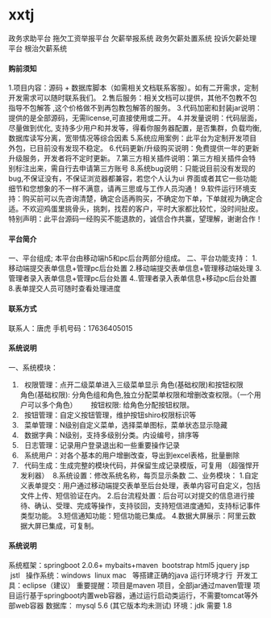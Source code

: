 # xxtj
 政务求助平台 拖欠工资举报平台 欠薪举报系统 政务欠薪处置系统 投诉欠薪处理平台 根治欠薪系统
#### 购前须知
1.项目内容：源码 + 数据库脚本（如需相关文档联系客服）。如有二开需求，定制开发需求可以随时联系我们。
2.售后服务：相关文档可以提供，其他不包教不包指导不包解答 ,这个价格做不到再包教包解答的服务。
3.代码加密和封装jar说明：提供的是全部源码，无需license,可直接使用或二开。
4.并发量说明：代码层面，尽量做到优化, 支持多少用户和并发等，得看你服务器配置，是否集群，负载均衡, 数据库读写分离，宽带情况等综合因素
5.系统应用案例：此平台为定制开发项目外包，已目前没有发现不稳定。
6.代码更新/升级购买说明：免费提供一年的更新升级服务，开发者将不定时更新。
7.第三方相关插件说明：第三方相关插件会特别标注出来，需自行去申请第三方账号
8.系统bug说明：只能说目前没有发现的bug,不保证没有，不保证浏览器都兼容，若您个人认为ui 界面或者其它一些功能细节和您想象的不一样不满意，请再三思或与工作人员沟通！
9.软件运行环境支持：购买前可以先咨询清楚，确定合适再购买，不确定勿下单，下单就视为确定合适。不欢迎鸡蛋里挑骨头，挑刺，找茬的客户，平时大家都比较忙，没时间扯皮。
特别声明：此平台源码一经购买不能退款的，诚信合作共赢，望理解，谢谢合作！
#### 平台简介
一、平台组成;
本平台由移动端h5和pc后台两部分组成。
二、平台功能支持：
1.移动端提交表单信息+管理pc后台处置
2.移动端提交表单信息+管理移动端处理
3.管理者录入表单信息+管理pc后台处置
4..管理者录入表单信息+移动pc后台处置
8.表单提交人员可随时查看处理进度
#### 联系方式
联系人：唐虎
手机号码：17636405015
#### 系统说明
一、系统模块：
1.   权限管理：点开二级菜单进入三级菜单显示 角色(基础权限)和按钮权限
      角色(基础权限): 分角色组和角色,独立分配菜单权限和增删改查权限。（一个用户可以多个角色）
      按钮权限: 给角色分配按钮权限。
2.   按钮管理：自定义按钮管理，维护按钮shiro权限标识等
3.   菜单管理：N级别自定义菜单，选择菜单图标，菜单状态显示隐藏
4.   数据字典：N级别，支持多级别分类。内设编号，排序等
5.   日志管理：记录用户登录退出和一些重要操作记录
6.   系统用户：对各个基本的用户增删改查，导出到excel表格，批量删除
7.   代码生成：生成完整的模块代码，并保留生成记录模版，可复用 （超强悍开发利器） 
8.系统设置：修改系统名称，每页显示条数
二、业务模块：
1.自定义表单提交：用户通过移动端提交表单至后台处理，表单内容可自定义，包括文件上传、短信验证在内。
2.后台流程处置：后台可以对提交的信息进行接待、确认、受理、完成等操作，支持驳回，支持短信进度通知，支持标记事件类型功能。
3.短信通知功能：短信功能已集成。
4.数据大屏展示：阿里云数据大屏已集成，可复制。

#### 系统说明
系统框架：springboot 2.0.6+ mybaits+maven  bootstrap html5 jquery jsp  jstl  
操作系统：windows  linux mac   等搭建正确的java 运行环境才行 
开发工具：eclipse（建议）
重要提醒：项目是maven 项目，全部jar通过maven管理
项目运行基于springboot内置web容器，通过运行启动类运行，不需要tomcat等外部web容器
数据库： mysql 5.6 (其它版本均未测试)
环境：jdk 需要 1.8
